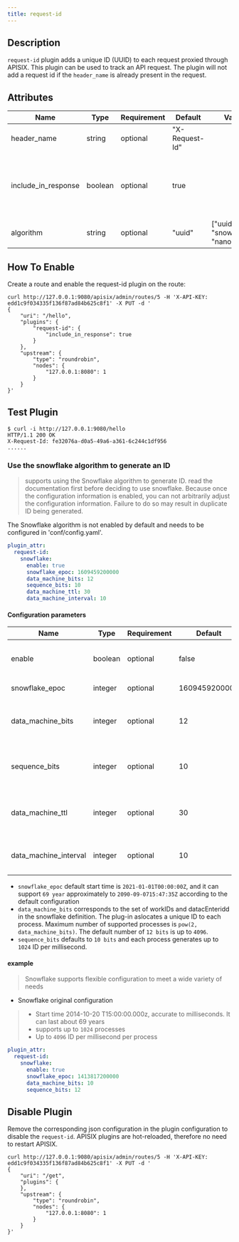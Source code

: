 ```yaml
---
title: request-id
---
```


<!--
#
# Licensed to the Apache Software Foundation (ASF) under one or more
# contributor license agreements.  See the NOTICE file distributed with
# this work for additional information regarding copyright ownership.
# The ASF licenses this file to You under the Apache License, Version 2.0
# (the "License"); you may not use this file except in compliance with
# the License.  You may obtain a copy of the License at
#
#     http://www.apache.org/licenses/LICENSE-2.0
#
# Unless required by applicable law or agreed to in writing, software
# distributed under the License is distributed on an "AS IS" BASIS,
# WITHOUT WARRANTIES OR CONDITIONS OF ANY KIND, either express or implied.
# See the License for the specific language governing permissions and
# limitations under the License.
#
-->

## Description

`request-id` plugin adds a unique ID (UUID) to each request proxied through APISIX. This plugin can be used to track an
API request. The plugin will not add a request id if the `header_name` is already present in the request.

## Attributes

| Name                | Type    | Requirement | Default        | Valid | Description                                                    |
| ------------------- | ------- | ----------- | -------------- | ----- | -------------------------------------------------------------- |
| header_name         | string  | optional    | "X-Request-Id" |       | Request ID header name                                         |
| include_in_response | boolean | optional    | true           |       | Option to include the unique request ID in the response header |
| algorithm           | string  | optional    | "uuid"         | ["uuid", "snowflake", "nanoid"] | ID generation algorithm |

## How To Enable

Create a route and enable the request-id plugin on the route:

```shell
curl http://127.0.0.1:9080/apisix/admin/routes/5 -H 'X-API-KEY: edd1c9f034335f136f87ad84b625c8f1' -X PUT -d '
{
    "uri": "/hello",
    "plugins": {
        "request-id": {
            "include_in_response": true
        }
    },
    "upstream": {
        "type": "roundrobin",
        "nodes": {
            "127.0.0.1:8080": 1
        }
    }
}'
```

## Test Plugin

```shell
$ curl -i http://127.0.0.1:9080/hello
HTTP/1.1 200 OK
X-Request-Id: fe32076a-d0a5-49a6-a361-6c244c1df956
......
```

### Use the snowflake algorithm to generate an ID

> supports using the Snowflake algorithm to generate ID.
> read the documentation first before deciding to use snowflake. Because once the configuration information is enabled, you can not arbitrarily adjust the configuration information. Failure to do so may result in duplicate ID being generated.

The Snowflake algorithm is not enabled by default and needs to be configured in 'conf/config.yaml'.

```yaml
plugin_attr:
  request-id:
    snowflake:
      enable: true
      snowflake_epoc: 1609459200000
      data_machine_bits: 12
      sequence_bits: 10
      data_machine_ttl: 30
      data_machine_interval: 10
```

#### Configuration parameters

| Name                | Type    | Requirement   | Default        |  Valid  | Description                    |
| ------------------- | ------- | ------------- | -------------- | ------- | ------------------------------ |
| enable                     | boolean  | optional   | false          |  | When set it to true, enable the snowflake algorithm.  |
| snowflake_epoc             | integer  | optional   | 1609459200000  |  | Start timestamp (in milliseconds)       |
| data_machine_bits          | integer  | optional   | 12             |  | Maximum number of supported machines (processes) `1 << data_machine_bits` |
| sequence_bits              | integer  | optional   | 10             |  | Maximum number of generated ID per millisecond per node `1 << sequence_bits` |
| data_machine_ttl           | integer  | optional   | 30             |  | Valid time of registration of 'data_machine' in 'etcd' (unit: seconds) |
| data_machine_interval      | integer  | optional   | 10             |  | Time between 'data_machine' renewal in 'etcd' (unit: seconds) |

- `snowflake_epoc` default start time is  `2021-01-01T00:00:00Z`, and it can support `69 year` approximately to `2090-09-0715:47:35Z` according to the default configuration
- `data_machine_bits` corresponds to the set of workIDs and datacEnteridd in the snowflake definition. The plug-in aslocates a unique ID to each process. Maximum number of supported processes is `pow(2, data_machine_bits)`. The default number of `12 bits` is up to `4096`.
- `sequence_bits` defaults to `10 bits` and each process generates up to `1024` ID per millisecond.

#### example

> Snowflake supports flexible configuration to meet a wide variety of needs

- Snowflake original configuration

> - Start time 2014-10-20 T15:00:00.000z, accurate to milliseconds. It can last about 69 years
> - supports up to `1024` processes
> - Up to `4096` ID per millisecond per process

```yaml
plugin_attr:
  request-id:
    snowflake:
      enable: true
      snowflake_epoc: 1413817200000
      data_machine_bits: 10
      sequence_bits: 12
```

## Disable Plugin

Remove the corresponding json configuration in the plugin configuration to disable the `request-id`.
APISIX plugins are hot-reloaded, therefore no need to restart APISIX.

```shell
curl http://127.0.0.1:9080/apisix/admin/routes/5 -H 'X-API-KEY: edd1c9f034335f136f87ad84b625c8f1' -X PUT -d '
{
    "uri": "/get",
    "plugins": {
    },
    "upstream": {
        "type": "roundrobin",
        "nodes": {
            "127.0.0.1:8080": 1
        }
    }
}'
```
